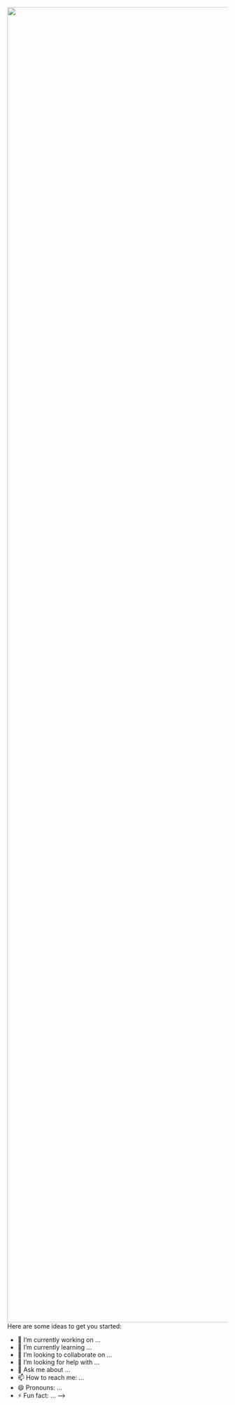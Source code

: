 <img src="https://user-images.githubusercontent.com/106879463/195555079-173fdedf-61af-441b-9968-0106c64c1129.png" height="3000"/>
Here are some ideas to get you started:

- 🔭 I’m currently working on ...
- 🌱 I’m currently learning ...
- 👯 I’m looking to collaborate on ...
- 🤔 I’m looking for help with ...
- 💬 Ask me about ...
- 📫 How to reach me: ...
- 😄 Pronouns: ...
- ⚡ Fun fact: ...
-->
